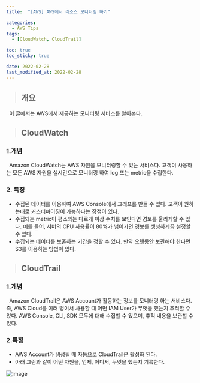 ```yaml
---
title:  "[AWS] AWS에서 리소스 모니터링 하기"

categories:
  - AWS Tips
tags:
  - [CloudWatch, CloudTrail]

toc: true
toc_sticky: true

date: 2022-02-28
last_modified_at: 2022-02-28
---
```


> ## 개요

&nbsp; 이 글에서는 AWS에서 제공하는 모니터링 서비스를 알아본다.

> ## CloudWatch

### 1.개념

&nbsp; Amazon CloudWatch는 AWS 자원을 모니터링할 수 있는 서비스다. 고객이 사용하는 모든 AWS 자원을 실시간으로 모니터링 하여 log 또는 metric을 수집한다. 

### 2. 특징

- 수집된 데이터를 이용하여 AWS Console에서 그래프를 만들 수 있다. 고객이 원하는대로 커스터마이징이 가능하다는 장점이 있다. 
- 수집되는 metric이 평소와는 다르게 이상 수치를 보인다면 경보를 울리게할 수 있다. 예를 들어, 서버의 CPU 사용률이 80%가 넘어가면 경보를 생성하게끔 설정할 수 있다.
- 수집되는 데이터를 보존하는 기간을 정할 수 있다. 만약 오랫동안 보관해야 한다면 S3를 이용하는 방법이 있다.

> ## CloudTrail

### 1.개념

&nbsp; Amazon CloudTrail은 AWS Account가 활동하는 정보를 모니터링 하는 서비스다. 즉, AWS Cloud를 여러 명이서 사용할 때 어떤 IAM User가 무엇을 했는지 추적할 수 있다. AWS Console, CLI, SDK 모두에 대해 수집할 수 있으며, 추적 내용을 보관할 수 있다. 

### 2.특징

- AWS Account가 생성될 때 자동으로 CloudTrail은 활성화 된다.
- 아래 그림과 같이 어떤 자원을, 언제, 어디서, 무엇을 했는지 기록한다. 

![image](https://user-images.githubusercontent.com/49023663/155972325-453b4a25-a547-4617-af9f-3f422f4e147e.png)